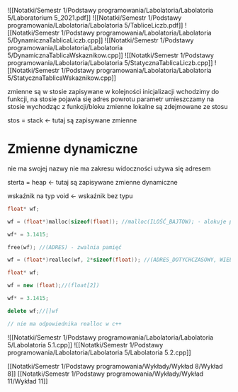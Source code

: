 ![[Notatki/Semestr 1/Podstawy programowania/Labolatoria/Labolatoria 5/Laboratorium 5_2021.pdf]]
![[Notatki/Semestr 1/Podstawy programowania/Labolatoria/Labolatoria 5/TabliceLiczb.pdf]]
![[Notatki/Semestr 1/Podstawy programowania/Labolatoria/Labolatoria 5/DynamicznaTablicaLiczb.cpp]]
![[Notatki/Semestr 1/Podstawy programowania/Labolatoria/Labolatoria 5/DynamicznaTablicaWskaznikow.cpp]]
![[Notatki/Semestr 1/Podstawy programowania/Labolatoria/Labolatoria 5/StatycznaTablicaLiczb.cpp]]
![[Notatki/Semestr 1/Podstawy programowania/Labolatoria/Labolatoria 5/StatycznaTablicaWskaznikow.cpp]]


zmienne są w stosie zapisywane w kolejności inicjalizacji
wchodzimy do funkcji, na stosie pojawia się adres powrotu
parametr umieszczamy na stosie
wychodząc z funkcji/bloku zmienne lokalne są zdejmowane ze stosu

stos = stack <- tutaj są zapisywane zmienne

# Zmienne dynamiczne
nie ma swojej nazwy
nie ma zakresu widoczności
używa się adresem

sterta = heap <- tutaj są zapisywane zmienne dynamiczne

wskaźnik na typ void <- wskaźnik bez typu

```c
float* wf;

wf = (float*)malloc(sizeof(float)); //malloc(ILOŚĆ_BAJTOW); - alokuje pamięć

wf* = 3.1415;

free(wf); //(ADRES) - zwalnia pamięć

wf = (float*)realloc(wf, 2*sizeof(float)); //(ADRES_DOTYCHCZASOWY, WIELKOŚĆ_PO_ALOKACJI) - zmienia adres, na nowy adres wysyła dane dotychczasowe, zwalnia pamięć
```

```cpp
float* wf;

wf = new (float);//(float[2])

wf* = 3.1415;

delete wf;//[]wf

// nie ma odpowiednika realloc w c++
```



![[Notatki/Semestr 1/Podstawy programowania/Labolatoria/Labolatoria 5/Labolatoria 5.1.cpp]]
![[Notatki/Semestr 1/Podstawy programowania/Labolatoria/Labolatoria 5/Labolatoria 5.2.cpp]]


[[Notatki/Semestr 1/Podstawy programowania/Wykłady/Wykład 8/Wykład 8]]
[[Notatki/Semestr 1/Podstawy programowania/Wykłady/Wykład 11/Wykład 11]]